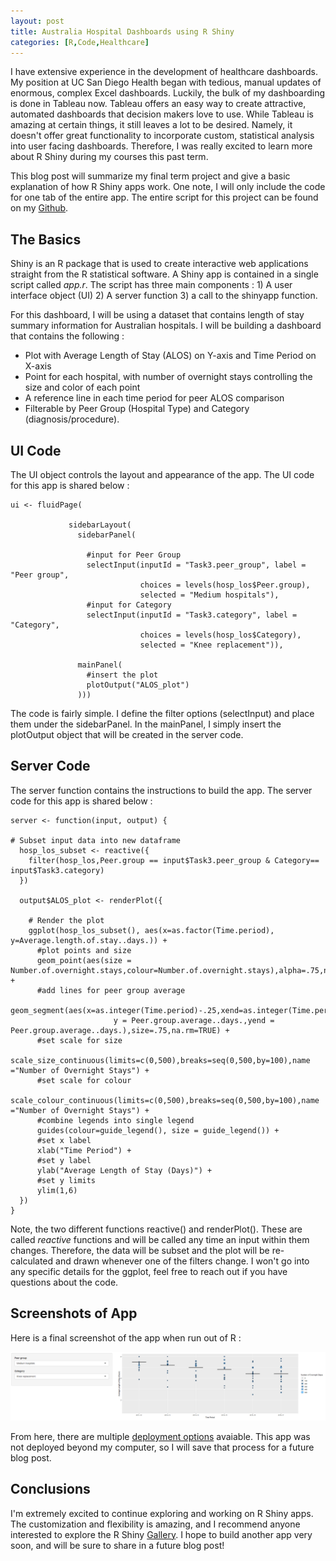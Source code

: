 ```yaml
---
layout: post
title: Australia Hospital Dashboards using R Shiny
categories: [R,Code,Healthcare]
---
```


I have extensive experience in the development of healthcare dashboards. My position at UC San Diego Health began with tedious, manual updates of enormous, complex Excel dashboards.  Luckily, the bulk of my dashboarding is done in Tableau now.  Tableau offers an easy way to create attractive, automated dashboards that decision makers love to use.  While Tableau is amazing at certain things, it still leaves a lot to be desired. Namely, it doesn't offer great functionality to incorporate custom, statistical analysis into user facing dashboards.  Therefore, I was really excited to learn more about R Shiny during my courses this past term.  

This blog post will summarize my final term project and give a basic explanation of how R Shiny apps work.  One note, I will only include the code for one tab of the entire app.  The entire script for this project can be found on my [Github](https://github.com/Murrkeys/australia_hospital_shiny).

## The Basics

Shiny is an R package that is used to create interactive web applications straight from the R statistical software. A Shiny app is contained in a single script called *app.r*.  The script has three main components : 1) A user interface object (UI) 2) A server function 3) a call to the shinyapp function. 

For this dashboard, I will be using a dataset that contains length of stay summary information for Australian hospitals.  I will be building a dashboard that contains the following : 
* Plot with Average Length of Stay (ALOS) on Y-axis and Time Period on X-axis
* Point for each hospital, with number of overnight stays controlling the size and color of each point
* A reference line in each time period for peer ALOS comparison
* Filterable by Peer Group (Hospital Type) and Category (diagnosis/procedure).

## UI Code

The UI object controls the layout and appearance of the app.  The UI code for this app is shared below : 

~~~~
ui <- fluidPage(
             
             sidebarLayout(
               sidebarPanel(
                 
                 #input for Peer Group
                 selectInput(inputId = "Task3.peer_group", label = "Peer group",
                             choices = levels(hosp_los$Peer.group),
                             selected = "Medium hospitals"),
                 #input for Category
                 selectInput(inputId = "Task3.category", label = "Category",
                             choices = levels(hosp_los$Category),
                             selected = "Knee replacement")),
               
               mainPanel(
                 #insert the plot
                 plotOutput("ALOS_plot")
               ))) 
~~~~

The code is fairly simple.  I define the filter options (selectInput) and place them under the sidebarPanel.  In the mainPanel, I simply insert the plotOutput object that will be created in the server code. 

## Server Code

The server function contains the instructions to build the app. The server code for this app is shared below : 

~~~~
server <- function(input, output) {

# Subset input data into new dataframe
  hosp_los_subset <- reactive({
    filter(hosp_los,Peer.group == input$Task3.peer_group & Category== input$Task3.category) 
  })
  
  output$ALOS_plot <- renderPlot({
    
    # Render the plot
    ggplot(hosp_los_subset(), aes(x=as.factor(Time.period), y=Average.length.of.stay..days.)) + 
      #plot points and size
      geom_point(aes(size = Number.of.overnight.stays,colour=Number.of.overnight.stays),alpha=.75,na.rm=TRUE) + 
      #add lines for peer group average
      geom_segment(aes(x=as.integer(Time.period)-.25,xend=as.integer(Time.period)+.25,
                       y = Peer.group.average..days.,yend = Peer.group.average..days.),size=.75,na.rm=TRUE) +
      #set scale for size
      scale_size_continuous(limits=c(0,500),breaks=seq(0,500,by=100),name ="Number of Overnight Stays") +
      #set scale for colour
      scale_colour_continuous(limits=c(0,500),breaks=seq(0,500,by=100),name ="Number of Overnight Stays") +
      #combine legends into single legend
      guides(colour=guide_legend(), size = guide_legend()) +
      #set x label
      xlab("Time Period") + 
      #set y label
      ylab("Average Length of Stay (Days)") +
      #set y limits
      ylim(1,6)
  })
}
~~~~

Note, the two different functions reactive() and renderPlot(). These are called *reactive* functions and will be called any time an input within them changes. Therefore, the data will be subset and the plot will be re-calculated and drawn whenever one of the filters change.  I won't go into any specific details for the ggplot, feel free to reach out if you have questions about the code.  

## Screenshots of App

Here is a final screenshot of the app when run out of R : 

<img src="/images/APP_1.PNG">  

From here, there are multiple [deployment options](https://shiny.rstudio.com/deploy/) avaiable. This app was not deployed beyond my computer, so I will save that process for a future blog post. 

## Conclusions

I'm extremely excited to continue exploring and working on R Shiny apps.  The customization and flexibility is amazing, and I recommend anyone interested to explore the R Shiny [Gallery](https://shiny.rstudio.com/gallery/).  I hope to build another app very soon, and will be sure to share in a future blog post! 
